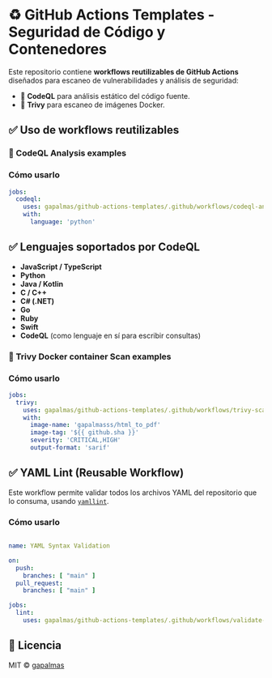 # ♻️ GitHub Actions Templates - Seguridad de Código y Contenedores

Este repositorio contiene **workflows reutilizables de GitHub Actions** diseñados para escaneo de vulnerabilidades y análisis de seguridad:

- 🔐 **CodeQL** para análisis estático del código fuente.
- 🐳 **Trivy** para escaneo de imágenes Docker.

## ✅ Uso de workflows reutilizables

### 🔐 CodeQL Analysis examples
### Cómo usarlo
```yaml
jobs:
  codeql:
    uses: gapalmas/github-actions-templates/.github/workflows/codeql-analysis.yml@main
    with:
      language: 'python'
```

## ✅ Lenguajes soportados por CodeQL

- **JavaScript / TypeScript**
- **Python**
- **Java / Kotlin**
- **C / C++**
- **C# (.NET)**
- **Go**
- **Ruby**
- **Swift**
- **CodeQL** (como lenguaje en sí para escribir consultas)


### 🐳 Trivy Docker container Scan examples
### Cómo usarlo
```yaml
jobs:
  trivy:
    uses: gapalmas/github-actions-templates/.github/workflows/trivy-scan.yml@main
    with:
      image-name: 'gapalmasss/html_to_pdf'
      image-tag: '${{ github.sha }}'
      severity: 'CRITICAL,HIGH'
      output-format: 'sarif'
```

## ✅ YAML Lint (Reusable Workflow)

Este workflow permite validar todos los archivos YAML del repositorio que lo consuma, usando [`yamllint`](https://github.com/adrienverge/yamllint).

### Cómo usarlo

```yaml

name: YAML Syntax Validation

on:
  push:
    branches: [ "main" ]
  pull_request:
    branches: [ "main" ]

jobs:
  lint:
    uses: gapalmas/github-actions-templates/.github/workflows/validate-yaml.yml@main
```


## 🧩 Licencia

MIT © [gapalmas](https://github.com/gapalmas)

